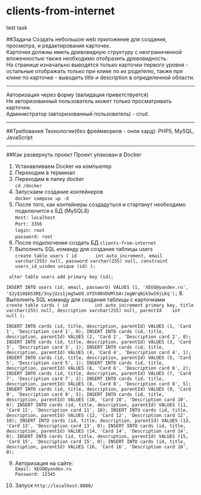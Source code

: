 # clients-from-internet
test task

##Задача
Создать небольшое web приложение для создания, просмотра, и редактирования карточек.<br />
Карточки должны иметь древовидную структуру с неограниченной вложенностью также необходимо отобразить древовидность.<br /> 
На странице изначально выводятся только карточки первого уровня - остальные отображать только при клике по их родителю, также при клике по карточке - выводить title и description в определенной области.
***
Авторизация через форму (валидация приветствуется) <br />
Не авторизованный пользователь может только просматривать карточки.<br />
Администратор (авторизованный пользователь) - crud.
***
##Требования
Технологии(без фреймворков - онли хард): PHP5, MySQL, JavaScript
***
##Как развернуть проект
Проект упакован в Docker
1. Устанавливаем Docker на компьютер
2. Переходим в терминал
3. Переходим в папку docker <br/>
`cd /docker`
4. Запускаем создание контейнеров <br />
`docker compose up -d`
5. После того, как контейнеры создадуться и стартанут необходимо подключится к БД (MySQL8)<br />
`Host: localhost` <br />
`Port: 3356` <br />
`login: root` <br />
`password: root`
6. После подключения создать БД `clients-from-internet`
7. Выполнить SQL команду для создания таблицы users <br />
`create table users
   (
   id       int auto_increment,
   email    varchar(255) null,
   password varchar(255) null,
   constraint users_id_uindex
   unique (id)
   );`<br/>

`
alter table users
add primary key (id);` <br />

`INSERT INTO users (id, email, password) VALUES (1, 'XEGO@yandex.ru', '$2y$10$653RE/3nyjUzs1jmg5wU9.UY5h00VDUMlbArJegWrqNik5wS9jLKq');`
8. Выполнить SQL команду для создания таблицы c карточками <br/>
`create table cards
   (
   id          int auto_increment
   primary key,
   title       varchar(255) null,
   description varchar(255) null,
   parentId    int          null
   );` <br />

`INSERT INTO cards (id, title, description, parentId) VALUES (1, 'Card 1', 'Description card 1', 0);
INSERT INTO cards (id, title, description, parentId) VALUES (2, 'Card 2', 'Description card 2', 0);
INSERT INTO cards (id, title, description, parentId) VALUES (3, 'Card 3', 'Description card 3', 1);
INSERT INTO cards (id, title, description, parentId) VALUES (4, 'Card 4', 'Description card 4', 1);
INSERT INTO cards (id, title, description, parentId) VALUES (5, 'Card 5', 'Description card 5', 1);
INSERT INTO cards (id, title, description, parentId) VALUES (6, 'Card 6', 'Description card 6', 2);
INSERT INTO cards (id, title, description, parentId) VALUES (7, 'Card 7', 'Description card 7', 2);
INSERT INTO cards (id, title, description, parentId) VALUES (8, 'Card 8', 'Description card 8', 5);
INSERT INTO cards (id, title, description, parentId) VALUES (9, 'Card 9', 'Description card 9', 5);
INSERT INTO cards (id, title, description, parentId) VALUES (10, 'Card 10', 'Description card 10', 8);
INSERT INTO cards (id, title, description, parentId) VALUES (11, 'Card 11', 'Description card 11', 10);
INSERT INTO cards (id, title, description, parentId) VALUES (12, 'Card 12', 'Description card 12', 10);
INSERT INTO cards (id, title, description, parentId) VALUES (13, 'Card 13', 'Description card 13', 0);
INSERT INTO cards (id, title, description, parentId) VALUES (14, 'Card 14', 'Description card 14', 0);
INSERT INTO cards (id, title, description, parentId) VALUES (15, 'Card 15', 'Description card 15', 0);
INSERT INTO cards (id, title, description, parentId) VALUES (16, 'Card 16', 'Description card 16', 0);` <br />

9. Авторизация на сайте: <br />
`Email: XEGO@yandex.ru`<br />
`Password: 12345`

10. Запуск `http://localhost:8080/`